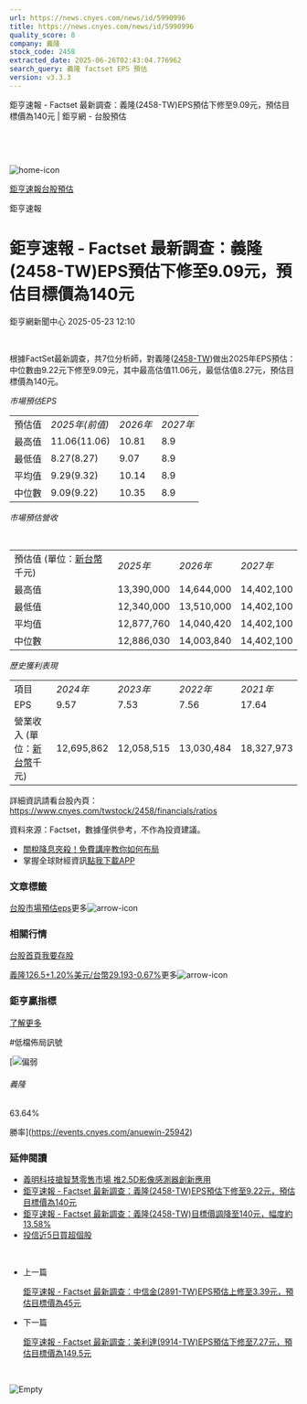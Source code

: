 ```yaml
---
url: https://news.cnyes.com/news/id/5990996
title: https://news.cnyes.com/news/id/5990996
quality_score: 8
company: 義隆
stock_code: 2458
extracted_date: 2025-06-26T02:43:04.776962
search_query: 義隆 factset EPS 預估
version: v3.3.3
---
```


鉅亨速報 - Factset 最新調查：義隆(2458-TW)EPS預估下修至9.09元，預估目標價為140元 | 鉅亨網 - 台股預估

‌

‌

![home-icon](/assets/icons/breadCrumb/symbol-icon-home.svg)

[鉅亨速報](/news/cat/anue_live)[台股預估](/news/cat/tw_forecast)

鉅亨速報

# 鉅亨速報 - Factset 最新調查：義隆(2458-TW)EPS預估下修至9.09元，預估目標價為140元

鉅亨網新聞中心 2025-05-23 12:10

‌

根據FactSet最新調查，共7位分析師，對義隆([2458-TW](https://www.cnyes.com/twstock/2458))做出2025年EPS預估：中位數由9.22元下修至9.09元，其中最高估值11.06元，最低估值8.27元，預估目標價為140元。

*市場預估EPS*

|  |  |  |  |
| --- | --- | --- | --- |
| 預估值 | *2025年(前值)* | *2026年* | *2027年* |
| 最高值 | 11.06(11.06) | 10.81 | 8.9 |
| 最低值 | 8.27(8.27) | 9.07 | 8.9 |
| 平均值 | 9.29(9.32) | 10.14 | 8.9 |
| 中位數 | 9.09(9.22) | 10.35 | 8.9 |

*市場預估營收*

‌

|  |  |  |  |
| --- | --- | --- | --- |
| 預估值 (單位：[新台幣](https://invest.cnyes.com/forex/detail/usdtwd)千元) | *2025年* | *2026年* | *2027年* |
| 最高值 | 13,390,000 | 14,644,000 | 14,402,100 |
| 最低值 | 12,340,000 | 13,510,000 | 14,402,100 |
| 平均值 | 12,877,760 | 14,040,420 | 14,402,100 |
| 中位數 | 12,886,030 | 14,003,840 | 14,402,100 |

*歷史獲利表現*

|  |  |  |  |  |
| --- | --- | --- | --- | --- |
| 項目 | *2024年* | *2023年* | *2022年* | *2021年* |
| EPS | 9.57 | 7.53 | 7.56 | 17.64 |
| 營業收入 (單位：[新台幣](https://invest.cnyes.com/forex/detail/usdtwd)千元) | 12,695,862 | 12,058,515 | 13,030,484 | 18,327,973 |

詳細資訊請看台股內頁：  
<https://www.cnyes.com/twstock/2458/financials/ratios>

資料來源：Factset，數據僅供參考，不作為投資建議。

* [關稅降息夾殺！免費講座教你如何布局](https://www.rsc.com.tw/Cnyes_RSC/SeminarBooking2025InvestmentOutlook.aspx?utm_source=anue&utm_medium=usstocks_end)
* 掌握全球財經資訊[點我下載APP](http://www.cnyes.com/app/?utm_source=mweb&utm_medium=HamMenuBanner&utm_campaign=fixed&utm_content=entr)

### 文章標籤

[台股](https://news.cnyes.com/tag/台股 "台股")[市場預估](https://news.cnyes.com/tag/市場預估 "市場預估")[eps](https://news.cnyes.com/tag/eps "eps")更多![arrow-icon](/assets/icons/arrows/arrow-down.svg)

### 相關行情

[台股首頁](https://www.cnyes.com/twstock)[我要存股](https://supr.link/8OHaU)

[義隆126.5+1.20%](https://www.cnyes.com/twstock/2458)[美元/台幣29.193-0.67%](https://invest.cnyes.com/forex/detail/USDTWD)更多![arrow-icon](/assets/icons/arrows/arrow-down.svg)

### 鉅亨贏指標

[了解更多](https://events.cnyes.com/anuewin-25942)

#低檔佈局訊號

[![偏弱](/assets/icons/win-indicator/short.svg)

###### 義隆

63.64%

勝率](https://events.cnyes.com/anuewin-25942)

### 延伸閱讀

* [義明科技搶智慧零售市場 推2.5D影像感測器創新應用](/news/id/5986874)
* [鉅亨速報 - Factset 最新調查：義隆(2458-TW)EPS預估下修至9.22元，預估目標價為140元](/news/id/5985654)
* [鉅亨速報 - Factset 最新調查：義隆(2458-TW)目標價調降至140元，幅度約13.58%](/news/id/5964590)
* [投信近5日買超個股](/news/id/5959817)

‌

* 上一篇

  [鉅亨速報 - Factset 最新調查：中信金(2891-TW)EPS預估上修至3.39元，預估目標價為45元](/news/id/5992062)
* 下一篇

  [鉅亨速報 - Factset 最新調查：美利達(9914-TW)EPS預估下修至7.27元，預估目標價為149.5元](/news/id/5990456)

‌

![Empty](/assets/icons/skeleton/empty-image.svg)

‌